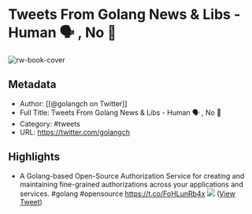 # Tweets From Golang News & Libs - Human 🗣️ , No 🤖

![rw-book-cover](https://pbs.twimg.com/profile_images/1559145356851646465/wj9eRXIQ.jpg)

## Metadata
- Author: [[@golangch on Twitter]]
- Full Title: Tweets From Golang News & Libs - Human 🗣️ , No 🤖
- Category: #tweets
- URL: https://twitter.com/golangch

## Highlights
- A Golang-based Open-Source Authorization Service for creating and maintaining fine-grained authorizations across your applications and services.
  #golang #opensource 
  https://t.co/FoHLunRb4x 
  ![](https://pbs.twimg.com/media/Fby3kDEX0AEh8rz.jpg) ([View Tweet](https://twitter.com/golangch/status/1566328602320322561))
